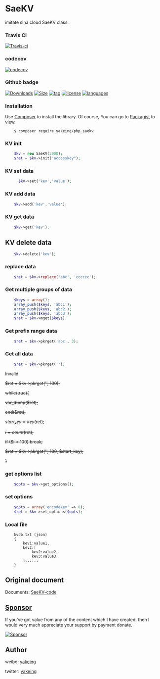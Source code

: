 # SaeKV
imitate sina cloud SaeKV class.

### Travis CI

[![Travis-ci](https://api.travis-ci.com/yakeing/php_saekv.svg?branch=master)](https://travis-ci.com/yakeing/php_saekv)

### codecov

[![codecov](https://codecov.io/gh/yakeing/php_saekv/branch/master/graph/badge.svg)](https://codecov.io/gh/yakeing/php_saekv)

### Github badge

[![Downloads](https://badging.tk/github/downloads/yakeing/php_saekv?icon=github)](../../)
[![Size](https://badging.tk/github/size/yakeing/php_saekv?icon=github)](src)
[![tag](https://badging.tk/github/tag/yakeing/php_saekv?icon=github)](../../releases)
[![license](https://badging.tk/static/label/license/555/MPL-2.0/fe7d37?icon=github)](LICENSE)
[![languages](https://badging.tk/static/label/language/555/PHP/34abef?icon=github)](../../search?l=php)

### Installation

Use [Composer](https://getcomposer.org) to install the library.
Of course, You can go to [Packagist](https://packagist.org/packages/yakeing/php_saekv) to view.

```
    $ composer require yakeing/php_saekv
```

### KV init

```php
    $kv = new SaeKV(3000);
    $ret = $kv->init("accesskey");
```

### KV set data

```php
      $kv->set('kev','value');
```

### KV add data

```php
    $kv->add('kev','value');
```

### KV get data

```php
    $kv->get('kev');
```

## KV delete data

```php
    $kv->delete('kev');
```

### replace data

```php
    $ret = $kv->replace('abc', 'cccccc');
```

### Get multiple groups of data

```php
    $keys = array();
    array_push($keys, 'abc1');
    array_push($keys, 'abc2');
    array_push($keys, 'abc3');
    $ret = $kv->mget($keys);
```

### Get prefix range data

```php
    $ret = $kv->pkrget('abc', 3);
```

### Get all data

```php
    $ret = $kv->pkrget('');
```

Invalid

  ~~$ret = $kv->pkrget('', 100);~~
  
  ~~while(true){~~
  
  ~~var_dump($ret);~~
  
  ~~end($ret);~~
  
  ~~$start_key = key($ret);~~
  
  ~~$i = count($ret);~~
  
  ~~if ($i < 100) break;~~
  
~~$ret = $kv->pkrget('', 100, $start_key);~~

~~}~~


### get options list

```php
    $opts = $kv->get_options();
```

### set options

```php
    $opts = array('encodekey' => 0);
    $ret = $kv->set_options($opts);
```

### Local file

```
    kvdb.txt (json)
    {
        kev1:value1,
        kev2:[
            kev2:value2,
            kev3:value3
        ],.....
    }
```

Original document
---

Documents: [SaeKV-code](http://apidoc.sinaapp.com/class-SaeKV.html)

[Sponsor](https://github.com/yakeing/Documentation/blob/master/Sponsor/README.md)
---
If you've got value from any of the content which I have created, then I would very much appreciate your support by payment donate.

[![Sponsor](https://badging.tk/static/label/Sponsor/EA4AAA?icon=heart)](https://github.com/yakeing/Documentation/blob/master/Sponsor/README.md)

Author
---

weibo: [yakeing](https://weibo.com/yakeing)

twitter: [yakeing](https://twitter.com/yakeing)
